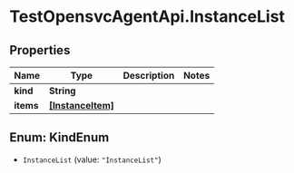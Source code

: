 # TestOpensvcAgentApi.InstanceList

## Properties

Name | Type | Description | Notes
------------ | ------------- | ------------- | -------------
**kind** | **String** |  | 
**items** | [**[InstanceItem]**](InstanceItem.md) |  | 



## Enum: KindEnum


* `InstanceList` (value: `"InstanceList"`)




